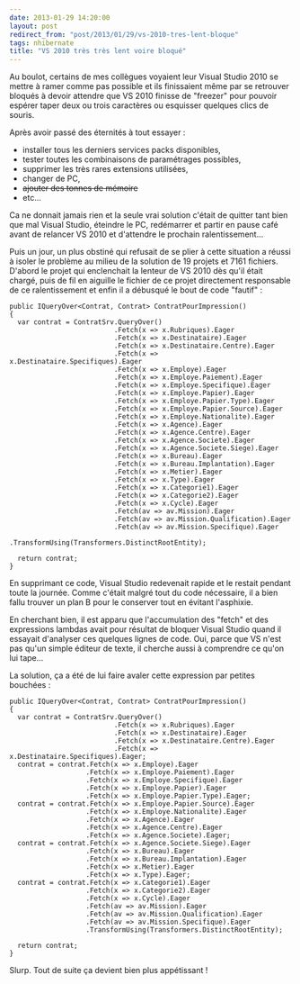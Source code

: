 ```yaml
---
date: 2013-01-29 14:20:00
layout: post
redirect_from: "post/2013/01/29/vs-2010-tres-lent-bloque"
tags: nhibernate
title: "VS 2010 très très lent voire bloqué"
---
```


Au boulot, certains de mes collègues voyaient leur Visual Studio 2010 se
mettre à ramer comme pas possible et ils finissaient même par se retrouver
bloqués à devoir attendre que VS 2010 finisse de "freezer" pour pouvoir espérer
taper deux ou trois caractères ou esquisser quelques clics de souris.

Après avoir passé des éternités à tout essayer :

* installer tous les derniers services packs disponibles,
* tester toutes les combinaisons de paramétrages possibles,
* supprimer les très rares extensions utilisées,
* changer de PC,
* <s>ajouter des tonnes de mémoire</s>
* etc...

Ca ne donnait jamais rien et la seule vrai solution c'était de quitter tant
bien que mal Visual Studio, éteindre le PC, redémarrer et partir en pause café
avant de relancer VS 2010 et d'attendre le prochain ralentissement...

Puis un jour, un plus obstiné qui refusait de se plier à cette situation a
réussi à isoler le problème au milieu de la solution de 19 projets et 7161
fichiers. D'abord le projet qui enclenchait la lenteur de VS 2010 dès qu'il
était chargé, puis de fil en aiguille le fichier de ce projet directement
responsable de ce ralentissement et enfin il a débusqué le bout de code
"fautif" :

```
public IQueryOver<Contrat, Contrat> ContratPourImpression()
{
  var contrat = ContratSrv.QueryOver()
                          .Fetch(x => x.Rubriques).Eager
                          .Fetch(x => x.Destinataire).Eager
                          .Fetch(x => x.Destinataire.Centre).Eager
                          .Fetch(x => x.Destinataire.Specifiques).Eager
                          .Fetch(x => x.Employe).Eager
                          .Fetch(x => x.Employe.Paiement).Eager
                          .Fetch(x => x.Employe.Specifique).Eager
                          .Fetch(x => x.Employe.Papier).Eager
                          .Fetch(x => x.Employe.Papier.Type).Eager
                          .Fetch(x => x.Employe.Papier.Source).Eager
                          .Fetch(x => x.Employe.Nationalite).Eager
                          .Fetch(x => x.Agence).Eager
                          .Fetch(x => x.Agence.Centre).Eager
                          .Fetch(x => x.Agence.Societe).Eager
                          .Fetch(x => x.Agence.Societe.Siege).Eager
                          .Fetch(x => x.Bureau).Eager
                          .Fetch(x => x.Bureau.Implantation).Eager
                          .Fetch(x => x.Metier).Eager
                          .Fetch(x => x.Type).Eager
                          .Fetch(x => x.Categorie1).Eager
                          .Fetch(x => x.Categorie2).Eager
                          .Fetch(x => x.Cycle).Eager
                          .Fetch(av => av.Mission).Eager
                          .Fetch(av => av.Mission.Qualification).Eager
                          .Fetch(av => av.Mission.Specifique).Eager
                          .TransformUsing(Transformers.DistinctRootEntity);

  return contrat;
}
```

En supprimant ce code, Visual Studio redevenait rapide et le restait pendant
toute la journée. Comme c'était malgré tout du code nécessaire, il a bien fallu
trouver un plan B pour le conserver tout en évitant l'asphixie.

En cherchant bien, il est apparu que l'accumulation des "fetch" et des
expressions lambdas avait pour résultat de bloquer Visual Studio quand il
essayait d'analyser ces quelques lignes de code. Oui, parce que VS n'est pas
qu'un simple éditeur de texte, il cherche aussi à comprendre ce qu'on lui
tape...

La solution, ça a été de lui faire avaler cette expression par petites
bouchées :

```
public IQueryOver<Contrat, Contrat> ContratPourImpression()
{
  var contrat = ContratSrv.QueryOver()
                          .Fetch(x => x.Rubriques).Eager
                          .Fetch(x => x.Destinataire).Eager
                          .Fetch(x => x.Destinataire.Centre).Eager
                          .Fetch(x => x.Destinataire.Specifiques).Eager;
  contrat = contrat.Fetch(x => x.Employe).Eager
                   .Fetch(x => x.Employe.Paiement).Eager
                   .Fetch(x => x.Employe.Specifique).Eager
                   .Fetch(x => x.Employe.Papier).Eager
                   .Fetch(x => x.Employe.Papier.Type).Eager;
  contrat = contrat.Fetch(x => x.Employe.Papier.Source).Eager
                   .Fetch(x => x.Employe.Nationalite).Eager
                   .Fetch(x => x.Agence).Eager
                   .Fetch(x => x.Agence.Centre).Eager
                   .Fetch(x => x.Agence.Societe).Eager;
  contrat = contrat.Fetch(x => x.Agence.Societe.Siege).Eager
                   .Fetch(x => x.Bureau).Eager
                   .Fetch(x => x.Bureau.Implantation).Eager
                   .Fetch(x => x.Metier).Eager
                   .Fetch(x => x.Type).Eager;
  contrat = contrat.Fetch(x => x.Categorie1).Eager
                   .Fetch(x => x.Categorie2).Eager
                   .Fetch(x => x.Cycle).Eager
                   .Fetch(av => av.Mission).Eager
                   .Fetch(av => av.Mission.Qualification).Eager
                   .Fetch(av => av.Mission.Specifique).Eager
                   .TransformUsing(Transformers.DistinctRootEntity);

  return contrat;
}
```

Slurp. Tout de suite ça devient bien plus appétissant !
